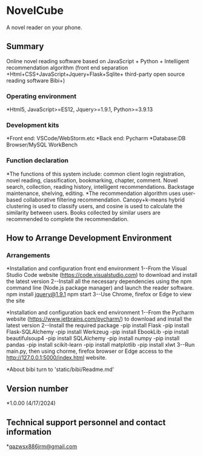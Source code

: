 NovelCube
================================================================================================================================

A novel reader on your phone.



Summary
--------------------------------------------------------------------------------------------------------------------------------

Online novel reading software based on JavaScript + Python + Intelligent recommendation algorithm (front end separation +Html+CSS+JavaScript+Jquery+Flask+Sqlite+ third-party open source reading software Bibi+)


### Operating environment
*Html5, JavaScript>=ES12, Jquery>=1.9.1, Python>=3.9.13


### Development kits
*Front end: VSCode/WebStorm.etc
*Back end: Pycharm
*Database:DB Browser/MySQL WorkBench


### Function declaration
*The functions of this system include: common client login registration, novel reading, classification, bookmarking, chapter, comment. Novel search, collection, reading history, intelligent recommendations. Backstage maintenance, shelving, editing.
*The recommendation algorithm uses user-based collaborative filtering recommendation. Canopy+k-means hybrid clustering is used to classify users, and cosine is used to calculate the similarity between users. Books collected by similar users are recommended to complete the recommendation.



How to Arrange Development Environment
--------------------------------------------------------------------------------------------------------------------------------

### Arrangements
*Installation and configuration front end environment
1--From the Visual Studio Code website (https://code.visualstudio.com) to download and install the latest version
2--Install all the necessary dependencies using the npm command line (Node.js package manager) and launch the reader software.
npm install jquery@1.9.1
npm start 
3--Use Chrome, firefox or Edge to view the site

*Installation and configuration back end environment
1--From the Pycharm website (https://www.jetbrains.com/pycharm/) to download and install the latest version
2--Install the required package
-pip install Flask
-pip install Flask-SQLAlchemy
-pip install Werkzeug
-pip install EbookLib
-pip install beautifulsoup4
-pip install SQLAlchemy
-pip install numpy
-pip install pandas
-pip install scikit-learn
-pip install matplotlib
-pip install xlwt
3--Run main.py, then using chorme, firefox browser or Edge access to the http://127.0.0.1:5000/index.html website.

*About bibi
turn to 'static/bibi/Readme.md'


Version number
--------------------------------------------------------------------------------------------------------------------------------
*1.0.00 (4/17/2024)



Technical support personnel and contact information
--------------------------------------------------------------------------------------------------------------------------------
*qazwsx886jrm@gmail.com